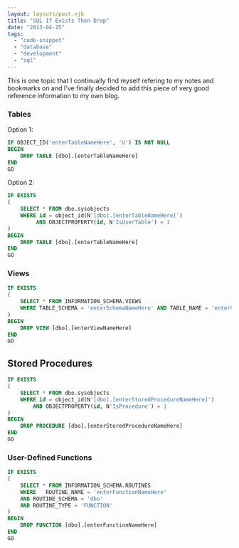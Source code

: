 ```yaml
---
layout: layouts/post.njk
title: "SQL If Exists Then Drop"
date: "2013-04-15"  
tags: 
  - "code-snippet"
  - "database"
  - "development"
  - "sql"
---
```


This is one topic that I continually find myself refering to my notes and bookmarks on and I've finally decided to add this piece of very good reference information to my own blog.

<h3>Tables</h3>

Option 1:

``` sql
IF OBJECT_ID('enterTableNameHere', 'U') IS NOT NULL
BEGIN
    DROP TABLE [dbo].[enterTableNameHere]
END
GO
```

Option 2:

``` sql
IF EXISTS
(
    SELECT * FROM dbo.sysobjects
    WHERE id = object_id(N'[dbo].[enterTableNameHere]')
         AND OBJECTPROPERTY(id, N'IsUserTable') = 1
)
BEGIN
    DROP TABLE [dbo].[enterTableNameHere]
END
GO
```

<h3>Views</h3>

``` sql
IF EXISTS
(
    SELECT * FROM INFORMATION_SCHEMA.VIEWS
    WHERE TABLE_SCHEMA = 'enterSchemaNameHere' AND TABLE_NAME = 'enterViewNameHere'
)
BEGIN
    DROP VIEW [dbo].[enterViewNameHere]
END
GO
```

## Stored Procedures

``` sql
IF EXISTS
(
    SELECT * FROM dbo.sysobjects
    WHERE id = object_id(N'[dbo].[enterStoredProcedureNameHere]')
        AND OBJECTPROPERTY(id, N'IsProcedure') = 1
)
BEGIN
    DROP PROCEDURE [dbo].[enterStoredProcedureNameHere]
END
GO
```

<h3>User-Defined Functions</h3>

``` sql
IF EXISTS
(
    SELECT * FROM INFORMATION_SCHEMA.ROUTINES
    WHERE   ROUTINE_NAME = 'enterFunctionNameHere'
    AND ROUTINE_SCHEMA = 'dbo'
    AND ROUTINE_TYPE = 'FUNCTION'
)
BEGIN
    DROP FUNCTION [dbo].[enterFunctionNameHere]
END
GO
```